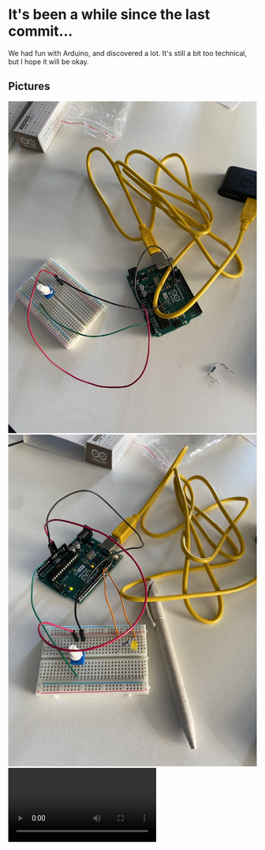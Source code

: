 # It's been a while since the last commit...

We had fun with Arduino, and discovered a lot. It's still a bit too technical, but I hope it will be okay.

## Pictures
![Arduino Exploration](/process/2023-11-30/IMG_6413.jpeg)
![Arduino Exploration](/process/2023-11-30/IMG_6414.jpeg)
<video src='/process/2023-11-30/IMG_6415.mp4' />
<video src='/process/2023-11-30/IMG_6416.mp4' />
<video src='/process/2023-11-30/IMG_6418.mp4' />
<video src='/process/2023-11-30/IMG_6420.mp4' />
![Arduino Exploration](/process/2023-11-30/IMG_6421.jpeg)
<video src='/process/2023-11-30/IMG_6423.mp4' />
<video src='/process/2023-11-30/IMG_6424.mp4' />